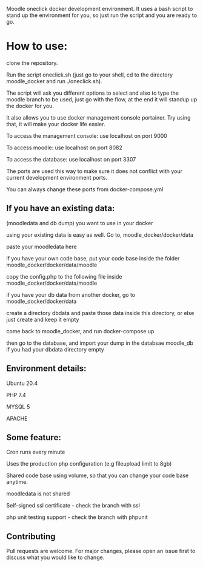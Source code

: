 Moodle oneclick docker development environment. It uses a bash script to stand up the environment for you, so just run the script and you are ready to go.

# How to use:
clone the repository.

Run the script oneclick.sh (just go to your shell, cd to the directory moodle_docker and run ./oneclick.sh).

The script will ask you different options to select and also to type the moodle branch to be used, just go with the flow, at the end it will standup up the docker for you.

It also allows you to use docker management console portainer. Try using that, it will make your docker life easier.

To access the management console: use localhost on port 9000

To access moodle: use localhost on port 8082

To access the database: use localhost on port 3307

The ports are used this way to make sure it does not conflict with your current development environment ports.

You can always change these ports from docker-compose.yml

## If you have an existing data:
(moodledata and db dump) you want to use in your docker

using your existing data is easy as well. Go to, moodle_docker/docker/data

paste your moodledata here

if you have your own code base, put your code base inside the folder moodle_docker/docker/data/moodle

copy the config.php to the following file inside moodle_docker/docker/data/moodle

if you have your db data from another docker, go to moodle_docker/docker/data

create a directory dbdata and paste those data inside this directory, or else just create and keep it empty

come back to moodle_docker, and run docker-compose up

then go to the database, and import your dump in the databsae moodle_db if you had your dbdata directory empty

## Environment details:
Ubuntu 20.4

PHP 7.4

MYSQL 5

APACHE

## Some feature:
Cron runs every minute

Uses the production php configuration (e.g fileupload limit to 8gb)

Shared code base using volume, so that you can change your code base anytime.

moodledata is not shared

Self-signed ssl certificate - check the branch with ssl

php unit testing support - check the branch with phpunit

## Contributing
Pull requests are welcome. For major changes, please open an issue first to discuss what you would like to change.
